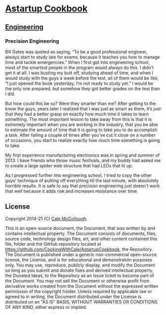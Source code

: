 # [Astartup Cookbook](../)

## [Engineering](./)

### Precision Engineering

Bill Gates was quoted as saying, “To be a good professional engineer, always start to study late for exams, because it teaches you how to manage time and tackle emergencies.” When I first got into engineering school, most of the smartest people in the program would always do this. I didn’t get it at all. I was busting my butt off, studying ahead of time, and when I would study with the guys a week before the test, all of them would be like, “I just opened the book yesterday, I’m not ready to study yet.” I would be the only one prepared, but somehow they got better grades on the test than I did.

But how could this be so? Were they smarter than me? After getting to the know the guys, years later I realized that I was just as smart as them, it’s just that they had a better grasp on exactly how much time it takes to learn something.
The most important lesson to take away from this is that it is extremely important when you are working in the industry, that you be able to estimate the amount of time that it is going to take you to do accomplish a task. After failing a couple of times after you’ve cut it close on a number of occasions, you start to realize exactly how much time something is going to take.

My first experience manufacturing electronics was in spring and summer of 2013. I have friends who throw music festivals, and my buddy had asked me to create a large spider web structure that had LEDs that lit up.

As I progressed further into engineering school, I tried to copy the other guys' technique of putting off everything till the last minute, with absolutely horrible results. It is safe to say that precision engineering just doesn't work that well because it adds risk and increases resistance over time.

## License

Copyright 2014-21 (C) [Cale McCollough](https://cookingwithcale.org).

This is an open-source document, the Document, that was written by and contains intellectual property. The Document consists of documents, files, source code, technology design files, art, and other content contained this file, folder and the GitHub repository located at <https://github.com/CookingWithCale/AstartupCookbook>, the Repository. The Document is published under a generic non-commercial open-source license, the License, and is for educational and demonstration purposes only. You may use, reproduce, publicly display, and modify the Document so long as you submit and donate fixes and derived intellectual property, the Donated Ideas, to the Repository as an Issue ticket to become part of the Document. You may not sell the Document or otherwise profit from derivative works created from the Document without the expressed written permission of the copyright holder. Unless required by applicable law or agreed to in writing, the Document distributed under the License is distributed on an "AS IS" BASIS, WITHOUT WARRANTIES OR CONDITIONS OF ANY KIND, either express or implied.
